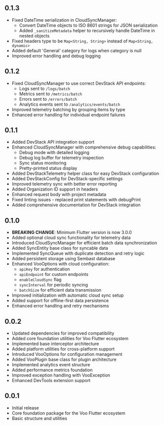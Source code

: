 ## 0.1.3

* Fixed DateTime serialization in CloudSyncManager:
  - Convert DateTime objects to ISO 8601 strings for JSON serialization
  - Added `_sanitizeMetadata` helper to recursively handle DateTime in nested objects
* Fixed headers type to be `Map<String, String>` instead of `Map<String, dynamic>`
* Added default 'General' category for logs when category is null
* Improved error handling and debug logging

## 0.1.2

* Fixed CloudSyncManager to use correct DevStack API endpoints:
  - Logs sent to `/logs/batch`
  - Metrics sent to `/metrics/batch`
  - Errors sent to `/errors/batch`
  - Analytics events sent to `/analytics/events/batch`
* Improved telemetry batching by grouping items by type
* Enhanced error handling for individual endpoint failures

## 0.1.1

* Added DevStack API integration support
* Enhanced CloudSyncManager with comprehensive debug capabilities:
  - Debug mode with detailed logging
  - Debug log buffer for telemetry inspection
  - Sync status monitoring
  - Pretty-printed status display
* Added DevStackTelemetry helper class for easy DevStack configuration
* Added DevStackConfig for DevStack-specific settings
* Improved telemetry sync with better error reporting
* Added Organization ID support in headers
* Enhanced request body with project metadata
* Fixed linting issues - replaced print statements with debugPrint
* Added comprehensive documentation for DevStack integration

## 0.1.0

* **BREAKING CHANGE**: Minimum Flutter version is now 3.0.0
* Added optional cloud sync functionality for telemetry data
* Introduced CloudSyncManager for efficient batch data synchronization
* Added SyncEntity base class for syncable data
* Implemented SyncQueue with duplicate detection and retry logic
* Added persistent storage using Sembast database
* Enhanced VooOptions with cloud configuration:
  - `apiKey` for authentication
  - `apiEndpoint` for custom endpoints
  - `enableCloudSync` flag
  - `syncInterval` for periodic syncing
  - `batchSize` for efficient data transmission
* Improved initialization with automatic cloud sync setup
* Added support for offline-first data persistence
* Enhanced error handling and retry mechanisms

## 0.0.2

* Updated dependencies for improved compatibility
* Added core foundation utilities for Voo Flutter ecosystem
* Implemented base interceptor architecture
* Added platform utilities for cross-platform support
* Introduced VooOptions for configuration management
* Added VooPlugin base class for plugin architecture
* Implemented analytics event structure
* Added performance metrics foundation
* Improved exception handling with VooException
* Enhanced DevTools extension support

## 0.0.1

* Initial release
* Core foundation package for the Voo Flutter ecosystem
* Basic structure and utilities